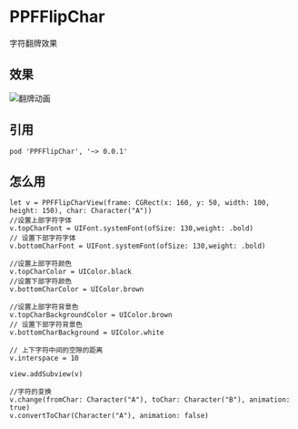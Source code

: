 # PPFFlipChar
 字符翻牌效果

## 效果
![翻牌动画](https://upload-images.jianshu.io/upload_images/2261768-ffa63f66f0000dde.gif?imageMogr2/auto-orient/strip)


## 引用

```
pod 'PPFFlipChar', '~> 0.0.1'
```

## 怎么用
```
let v = PPFFlipCharView(frame: CGRect(x: 160, y: 50, width: 100, height: 150), char: Character("A"))
//设置上部字符字体
v.topCharFont = UIFont.systemFont(ofSize: 130,weight: .bold)
// 设置下部字符字体
v.bottomCharFont = UIFont.systemFont(ofSize: 130,weight: .bold)

//设置上部字符颜色
v.topCharColor = UIColor.black
//设置下部字符颜色
v.bottomCharColor = UIColor.brown

//设置上部字符背景色
v.topCharBackgroundColor = UIColor.brown
// 设置下部字符背景色
v.bottomCharBackground = UIColor.white

// 上下字符中间的空隙的距离
v.interspace = 10
            
view.addSubview(v)

//字符的变换
v.change(fromChar: Character("A"), toChar: Character("B"), animation: true)
v.convertToChar(Character("A"), animation: false)
```
